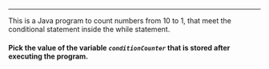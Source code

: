 
***
This is a Java program to count numbers from 10 to 1, that meet the conditional statement inside the while statement.
#### Pick the value of the variable _`conditionCounter`_ that is stored after executing the program.

